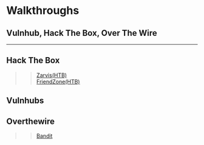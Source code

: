 # Walkthroughs
## Vulnhub, Hack The Box, Over The Wire
   
****  
## Hack The Box
>> [Zarvis(HTB)](/Walkthroughs/Jarvis-HTB)  
>> [FriendZone(HTB)](/Walkthroughs/Friendzone-HTB)   

## Vulnhubs

## Overthewire 
>> [Bandit](/Walkthroughs/Bandit-OTW)
